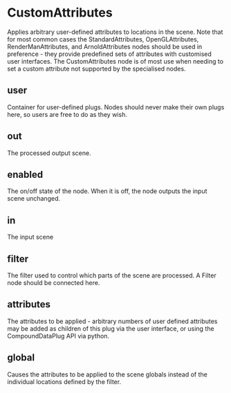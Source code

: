 # CustomAttributes

Applies arbitrary user-defined attributes to locations in the scene. Note
that for most common cases the StandardAttributes, OpenGLAttributes, RenderManAttributes,
and ArnoldAttributes nodes should be used in preference - they provide predefined
sets of attributes with customised user interfaces. The CustomAttributes node is of most use when
needing to set a custom attribute not supported by the specialised nodes.

## user

 Container for user-defined plugs. Nodes
should never make their own plugs here,
so users are free to do as they wish.

## out

 The processed output scene.

## enabled

 The on/off state of the node. When it is off, the node outputs the input scene unchanged.

## in

 The input scene

## filter

 The filter used to control which parts of the scene are
processed. A Filter node should be connected here.

## attributes

 The attributes to be applied - arbitrary numbers of user defined
attributes may be added as children of this plug via the user
interface, or using the CompoundDataPlug API via python.

## global

 Causes the attributes to be applied to the scene globals
instead of the individual locations defined by the filter.

